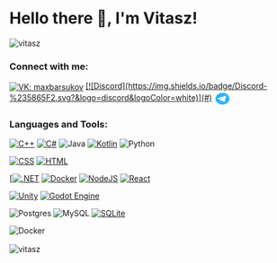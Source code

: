 # Hello there 👋, I'm Vitasz!
<p align="left"> <img src="https://komarev.com/ghpvc/?username=vitasz&label=Profile%20views&color=0e75b6&style=flat" alt="vitasz" /> </p>

### Connect with me:
<span align="left">
<a href="https://vk.com/vitaliibogomia" target="blank"><img align="center" src="https://raw.githubusercontent.com/rahuldkjain/github-profile-readme-generator/master/src/images/icons/Social/vk.svg" alt="VK: maxbarsukov" height="25" width="30" /></a>
<a href="https://discordapp.com/users/vitasz" target="blank">[![Discord](https://img.shields.io/badge/Discord-%235865F2.svg?&logo=discord&logoColor=white)](#)</a>
<a href="https://t.me/l_vitas_l" target="blank"><img align="center" src="https://raw.githubusercontent.com/AliSawari/github-profile-readme-generator/master/src/images/icons/Social/telegram.svg" alt="Telegram: maxbarsukov" height="25" width="30" /></a>
<br/>

### Languages and Tools: 

[![C++](https://img.shields.io/badge/C++-%2300599C.svg?logo=c%2B%2B&logoColor=white)](#)
[![C#](https://img.shields.io/badge/C%23-%23239120.svg?logo=cshrp&logoColor=white)](#)
![Java](https://img.shields.io/badge/java-%23ED8B00.svg?style=for-the-badge&logo=openjdk&logoColor=white)
[![Kotlin](https://img.shields.io/badge/Kotlin-%237F52FF.svg?logo=kotlin&logoColor=white)](#)
![Python](https://img.shields.io/badge/python-3670A0?style=for-the-badge&logo=python&logoColor=ffdd54)


[![CSS](https://img.shields.io/badge/CSS-1572B6?logo=css3&logoColor=fff)](#)
[![HTML](https://img.shields.io/badge/HTML-%23E34F26.svg?logo=html5&logoColor=white)](#)

[[![.NET](https://img.shields.io/badge/.NET-512BD4?logo=dotnet&logoColor=fff)](#)
[![Docker](https://img.shields.io/badge/Docker-2496ED?logo=docker&logoColor=fff)](#)
[![NodeJS](https://img.shields.io/badge/Node.js-6DA55F?logo=node.js&logoColor=white)](#)
[![React](https://img.shields.io/badge/React-%2320232a.svg?logo=react&logoColor=%2361DAFB)](#)

[![Unity](https://img.shields.io/badge/Unity-%23000000.svg?logo=unity&logoColor=white)](#)
[![Godot Engine](https://img.shields.io/badge/Godot-%23FFFFFF.svg?logo=godot-engine)](#)

![Postgres](https://img.shields.io/badge/postgres-%23316192.svg?style=for-the-badge&logo=postgresql&logoColor=white)
![MySQL](https://img.shields.io/badge/mysql-4479A1.svg?style=for-the-badge&logo=mysql&logoColor=white)
[![SQLite](https://img.shields.io/badge/SQLite-%2307405e.svg?logo=sqlite&logoColor=white)](#)

![Docker](https://img.shields.io/badge/docker-%230db7ed.svg?style=for-the-badge&logo=docker&logoColor=white)
  
<img align="center" src="https://github-readme-stats.vercel.app/api/top-langs?username=vitasz&show_icons=true&locale=en&layout=compact" alt="vitasz" />
